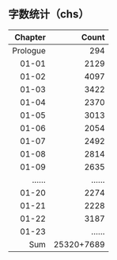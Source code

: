 ## 字数统计（chs）

|Chapter|Count|
|--:|--:|
|Prologue|294|
|01-01|2129|
|01-02|4097|
|01-03|3422|
|01-04|2370|
|01-05|3013|
|01-06|2054|
|01-07|2492|
|01-08|2814|
|01-09|2635|
|……|……|
|01-20|2274|
|01-21|2228|
|01-22|3187|
|01-23|……|
|Sum|25320+7689|

